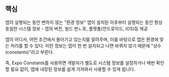 ## 핵심
앱이 실행되는 동안 변하지 않는 "환경 정보" 앱이 설치된 이후부터 실행되는 동안 항상 동일란 시스템 정보 - 앱의 버전, 빌드 번ㄴ호, 플랫폼(안드로이드, iOS)등 제공

앱이 어디서, 어떤 조건에서 돌아가고 있는지를 알려주며, 이를 바탕으로 앱은 환경에 맞는 처리를 할 수 있다. 이런 정보는 앱이 한 번 설치되고 나면 바뀌지 않기 때문에 "상수(constants)"라고 부른다.

즉, Expo Constants를 사용하면 개발자가 별도로 시스템 정보를 설정하거나 매번 확인할 필요 없이, 앱에 내장된 정보를 쉽게 가져와서 사용할 수 있게 됩니다.